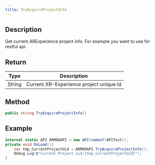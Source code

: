```yaml
---
title: TryAcquireProjectInfo
---
```


## Description

Get current ARExperience project info. For example you want to use for restful api.

## Return

| Type                                          | Description                             |
| --------------------------------------------- | --------------------------------------- |
| <highlight color="#AE6221">String</highlight> | Current XR-Experience project unique Id |

## Method

```cs
public string TryAcquireProjectInfo()
```

## Example

```cs
internal static API ARMODAPI = new API(nameof(APITest));
private void OnLoad(){
    var tmp_CurrentProjectUid = ARMODAPI.TryAcquireProjectInfo();
    Debug.Log($"Current Project uid:{tmp_CurrentProjectUid}");
}
```

